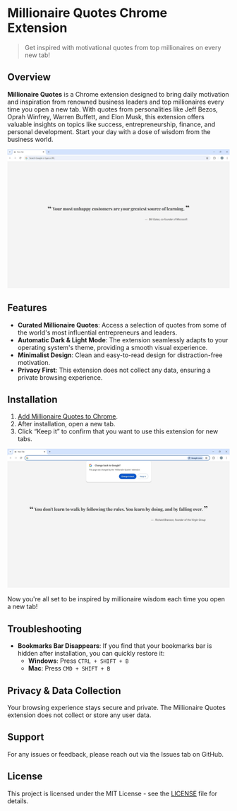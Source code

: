 # Millionaire Quotes Chrome Extension

> Get inspired with motivational quotes from top millionaires on every new tab!

## Overview

**Millionaire Quotes** is a Chrome extension designed to bring daily motivation and inspiration from renowned business leaders and top millionaires every time you open a new tab. With quotes from personalities like Jeff Bezos, Oprah Winfrey, Warren Buffett, and Elon Musk, this extension offers valuable insights on topics like success, entrepreneurship, finance, and personal development. Start your day with a dose of wisdom from the business world.

![Extension Screenshot](./images/full%20tab%20light%20mode%20millionaire%20quote.jpg)

## Features

- **Curated Millionaire Quotes**: Access a selection of quotes from some of the world's most influential entrepreneurs and leaders.
- **Automatic Dark & Light Mode**: The extension seamlessly adapts to your operating system's theme, providing a smooth visual experience.
- **Minimalist Design**: Clean and easy-to-read design for distraction-free motivation.
- **Privacy First**: This extension does not collect any data, ensuring a private browsing experience.

## Installation

1. [Add Millionaire Quotes to Chrome](https://chrome.google.com/webstore/detail/millionaire-quotes/).
2. After installation, open a new tab.
3. Click “Keep it” to confirm that you want to use this extension for new tabs.

![Installation Screenshot](./images/keep%20it%20button%20instruction%20millionaire%20quotes.jpg)

Now you're all set to be inspired by millionaire wisdom each time you open a new tab!

## Troubleshooting

- **Bookmarks Bar Disappears**: If you find that your bookmarks bar is hidden after installation, you can quickly restore it:
  - **Windows**: Press `CTRL + SHIFT + B`
  - **Mac**: Press `CMD + SHIFT + B`

## Privacy & Data Collection

Your browsing experience stays secure and private. The Millionaire Quotes extension does not collect or store any user data.

## Support

For any issues or feedback, please reach out via the Issues tab on GitHub.

## License

This project is licensed under the MIT License - see the [LICENSE](LICENSE) file for details.
